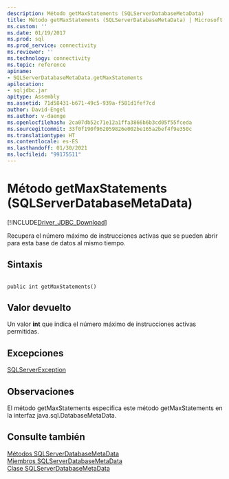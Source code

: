 ```yaml
---
description: Método getMaxStatements (SQLServerDatabaseMetaData)
title: Método getMaxStatements (SQLServerDatabaseMetaData) | Microsoft Docs
ms.custom: ''
ms.date: 01/19/2017
ms.prod: sql
ms.prod_service: connectivity
ms.reviewer: ''
ms.technology: connectivity
ms.topic: reference
apiname:
- SQLServerDatabaseMetaData.getMaxStatements
apilocation:
- sqljdbc.jar
apitype: Assembly
ms.assetid: 71d58431-b671-49c5-939a-f581d1fef7cd
author: David-Engel
ms.author: v-daenge
ms.openlocfilehash: 2ca07db52c71e12a1ffa3866b6b3cd05f55fceda
ms.sourcegitcommit: 33f0f190f962059826e002be165a2bef4f9e350c
ms.translationtype: HT
ms.contentlocale: es-ES
ms.lasthandoff: 01/30/2021
ms.locfileid: "99175511"
---
```

# <a name="getmaxstatements-method-sqlserverdatabasemetadata"></a>Método getMaxStatements (SQLServerDatabaseMetaData)
[!INCLUDE[Driver_JDBC_Download](../../../includes/driver_jdbc_download.md)]

  Recupera el número máximo de instrucciones activas que se pueden abrir para esta base de datos al mismo tiempo.  
  
## <a name="syntax"></a>Sintaxis  
  
```  
  
public int getMaxStatements()  
```  
  
## <a name="return-value"></a>Valor devuelto  
 Un valor **int** que indica el número máximo de instrucciones activas permitidas.  
  
## <a name="exceptions"></a>Excepciones  
 [SQLServerException](../../../connect/jdbc/reference/sqlserverexception-class.md)  
  
## <a name="remarks"></a>Observaciones  
 El método getMaxStatements especifica este método getMaxStatements en la interfaz java.sql.DatabaseMetaData.  
  
## <a name="see-also"></a>Consulte también  
 [Métodos SQLServerDatabaseMetaData](../../../connect/jdbc/reference/sqlserverdatabasemetadata-methods.md)   
 [Miembros SQLServerDatabaseMetaData](../../../connect/jdbc/reference/sqlserverdatabasemetadata-members.md)   
 [Clase SQLServerDatabaseMetaData](../../../connect/jdbc/reference/sqlserverdatabasemetadata-class.md)  
  
  
